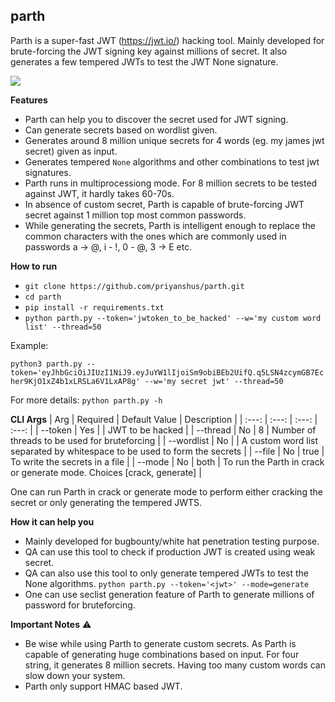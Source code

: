 ## parth
Parth is a super-fast JWT (https://jwt.io/) hacking tool. Mainly developed for brute-forcing the JWT signing key against millions of secret. It also generates a few tempered JWTs to test the JWT None signature.

<img src="https://github.com/priyanshus/parth/blob/master/media/screenshot.png">

**Features**
- Parth can help you to discover the secret used for JWT signing.
- Can generate secrets based on wordlist given.
- Generates around 8 million unique secrets for 4 words (eg. my james jwt secret) given as input.
- Generates tempered `None` algorithms and other combinations to test jwt signatures.
- Parth runs in multiprocessiong mode. For 8 million secrets to be tested against JWT, it hardly takes 60-70s.
- In absence of custom secret, Parth is capable of brute-forcing JWT secret against 1 million top most common passwords.
- While generating the secrets, Parth is intelligent enough to replace the common characters with the ones which are commonly used in passwords a -> @, i - !, 0 - @, 3 -> E etc.

**How to run**

- `git clone https://github.com/priyanshus/parth.git` 
- `cd parth`
- `pip install -r requirements.txt`
- `python parth.py --token='jwtoken_to_be_hacked' --w='my custom word list' --thread=50`

Example:

`python3 parth.py --token='eyJhbGciOiJIUzI1NiJ9.eyJuYW1lIjoiSm9obiBEb2UifQ.q5LSN4zcymGB7Echer9KjO1xZ4b1xLRSLa6V1LxAP8g' --w='my secret jwt' --thread=50`

For more details: `python parth.py -h`

**CLI Args**
| Arg | Required | Default Value | Description |
| :---: | :---: | :---: | :---: |
| --token | Yes | | JWT to be hacked |
| --thread | No | 8 | Number of threads to be used for bruteforcing |
| --wordlist | No | | A custom word list separated by whitespace to be used to form the secrets |
| --file | No | true | To write the secrets in a file |
| --mode | No | both | To run the Parth in crack or generate mode. Choices [crack, generate] |

One can run Parth in crack or generate mode to perform either cracking the secret or only generating the tempered JWTS.

**How it can help you**
- Mainly developed for bugbounty/white hat penetration testing purpose.
- QA can use this tool to check if production JWT is created using weak secret.
- QA can also use this tool to only generate tempered JWTs to test the None algorithms. `python parth.py --token='<jwt>' --mode=generate`
- One can use seclist generation feature of Parth to generate millions of password for bruteforcing. 

**Important Notes** :warning:
- Be wise while using Parth to generate custom secrets. As Parth is capable of generating huge combinations based on input. For four string, it generates 8 million secrets. Having too many custom words can slow down your system.
- Parth only support HMAC based JWT.

